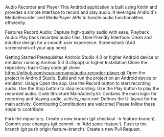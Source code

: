 Audio Recorder and Player
This Android application is built using Kotlin and provides a simple interface to record and play audio. It leverages Android's MediaRecorder and MediaPlayer APIs to handle audio functionalities efficiently.

Features
Record Audio: Capture high-quality audio with ease.
Playback Audio: Play back recorded audio files.
User-friendly Interface: Clean and intuitive design for a smooth user experience.
Screenshots
(Add screenshots of your app here)

Getting Started
Prerequisites
Android Studio 4.0 or higher
Android device or emulator running Android 5.0 (Lollipop) or higher
Installation
Clone the repository:
bash
Copy code
git clone https://github.com/yourusername/audio-recorder-player.git
Open the project in Android Studio.
Build and run the project on an Android device or emulator.
Usage
Open the app.
Use the Record button to start recording audio.
Use the Stop button to stop recording.
Use the Play button to play the recorded audio.
Code Structure
MainActivity.kt: Contains the main logic for recording and playing audio.
activity_main.xml: Defines the UI layout for the main activity.
Contributing
Contributions are welcome! Please follow these steps to contribute:

Fork the repository.
Create a new branch (git checkout -b feature-branch).
Commit your changes (git commit -m 'Add some feature').
Push to the branch (git push origin feature-branch).
Create a new Pull Request.
